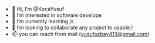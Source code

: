 - 👋 Hi, I’m @KocaYusuf
- 👀 I’m interested in software develope
- 🌱 I’m currently learning js
- 💞️ I’m looking to collaborate any project to usable.!
- 📫 you can reach from mail (yusufozbay413@gmail.com)

<!---
KocaYusuf/KocaYusuf is a ✨ special ✨ repository because its `README.md` (this file) appears on your GitHub profile.
You can click the Preview link to take a look at your changes.
--->
